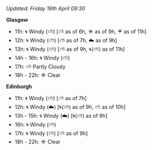 *Updated: Friday 19th April 09:30*

**Glasgow**

* 11h: :cyclone: Windy (:partly_sunny:) [:partly_sunny: as of 6h, :sunny: as of 9h, :umbrella: as of 11h]
* 12h: :cyclone: Windy (:partly_sunny:) [:partly_sunny: as of 7h, :cloud: as of 9h]
* 13h: :cyclone: Windy (:partly_sunny:) [:partly_sunny: as of 9h, :cyclone:(:partly_sunny:) as of 11h]
* 14h - 16h: :cyclone: Windy (:partly_sunny:)
* 17h: :partly_sunny: Partly Cloudy
* 18h - 22h: :sunny: Clear

**Edinburgh**

* 11h: :cyclone: Windy (:partly_sunny:) [:partly_sunny: as of 7h]
* 12h: :cyclone: Windy (:cloud:) [:cyclone:(:partly_sunny:) as of 9h, :partly_sunny: as of 10h]
* 13h - 15h: :cyclone: Windy (:cloud:) [:cyclone:(:partly_sunny:) as of 9h]
* 16h: :cyclone: Windy (:partly_sunny:)
* 17h: :cyclone: Windy (:partly_sunny:) [:partly_sunny: as of 9h]
* 18h - 22h: :sunny: Clear
